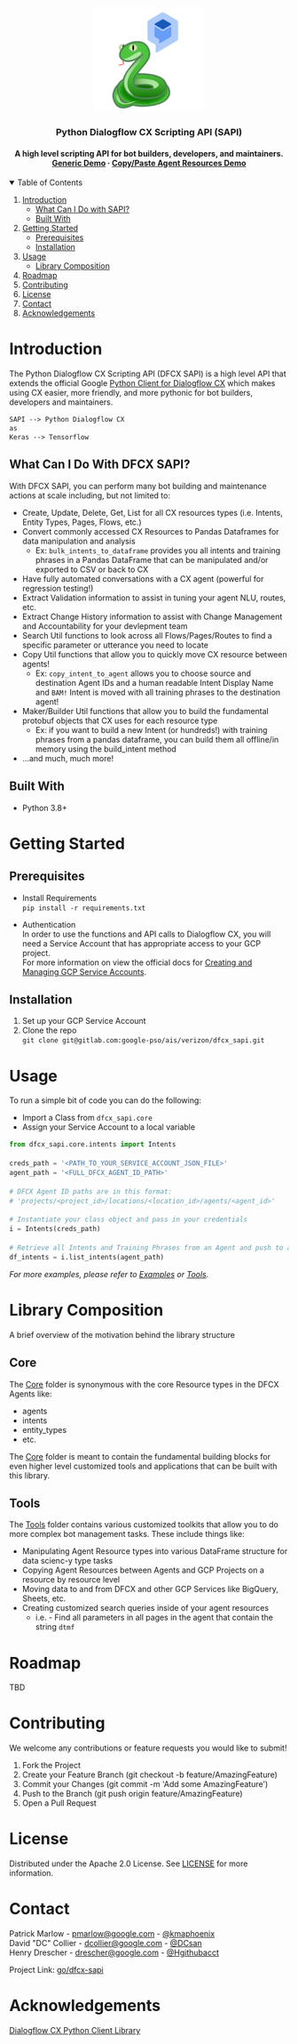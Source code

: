 <!-- PROJECT LOGO -->
<br />
<div align="center">
  <a href="https://github.com/othneildrew/Best-README-Template">
    <img src="images/logo.png" alt="Scrappy, the SAPI mascot!" width="200">
  </a>

  <h3 align="center">Python Dialogflow CX Scripting API (SAPI)</h3>

  <h4 align="center">
    A high level scripting API for bot builders, developers, and maintainers.</br>
    <a href="https://screencast.googleplex.com/cast/NjQ4MTA4Nzc4ODIyMDQxNnwzODc1MzY1Zi0yNA">Generic Demo</a>
    ·
    <a href="https://screencast.googleplex.com/cast/NTkxMjYxNDUzMjAyMjI3MnxlOGU0ZWNhNi01NQ">Copy/Paste Agent Resources Demo</a>
    <!-- ·
    <a href="https://github.com/othneildrew/Best-README-Template/issues">Request Feature</a> -->
    <br/>

    
  </h4>
</div>

<!-- TABLE OF CONTENTS -->
<details open="open">
  <summary>Table of Contents</summary>
  <ol>
    <li>
      <a href="#introduction">Introduction</a>
      <ul>
        <li><a href="#what-can-i-do-with-dfcx-sapi">What Can I Do with SAPI?</a></li>
        <li><a href="#built-with">Built With</a></li>
      </ul>
    </li>
    <li>
      <a href="#getting-started">Getting Started</a>
      <ul>
        <li><a href="#prerequisites">Prerequisites</a></li>
        <li><a href="#installation">Installation</a></li>
      </ul>
    </li>
    <li><a href="#usage">Usage</a>
      <ul>
        <li><a href="#library-composition">Library Composition</a></li>
      </ul>
    </li>
    <li><a href="#roadmap">Roadmap</a></li>
    <li><a href="#contributing">Contributing</a></li>
    <li><a href="#license">License</a></li>
    <li><a href="#contact">Contact</a></li>
    <li><a href="#acknowledgements">Acknowledgements</a></li>
  </ol>
</details>

<!-- INTRODUCTION -->
# Introduction

The Python Dialogflow CX Scripting API (DFCX SAPI) is a high level API that extends the official Google [Python Client for Dialogflow CX](https://github.com/googleapis/python-dialogflow-cx) which makes using CX easier, more friendly, and more pythonic for bot builders, developers and maintainers.

```
SAPI --> Python Dialogflow CX
as
Keras --> Tensorflow
```

## What Can I Do With DFCX SAPI?
With DFCX SAPI, you can perform many bot building and maintenance actions at scale including, but not limited to:
- Create, Update, Delete, Get, List for all CX resources types (i.e. Intents, Entity Types, Pages, Flows, etc.)
- Convert commonly accessed CX Resources to Pandas Dataframes for data manipulation and analysis
  - Ex: `bulk_intents_to_dataframe` provides you all intents and training phrases in a Pandas DataFrame that can be manipulated and/or exported to CSV or back to CX
- Have fully automated conversations with a CX agent (powerful for regression testing!)
- Extract Validation information to assist in tuning your agent NLU, routes, etc.
- Extract Change History information to assist with Change Management and Accountability for your devlepment team
- Search Util functions to look across all Flows/Pages/Routes to find a specific parameter or utterance you need to locate
- Copy Util functions that allow you to quickly move CX resource between agents!
  - Ex: `copy_intent_to_agent` allows you to choose source and destination Agent IDs and a human readable Intent Display Name and `BAM!` Intent is moved with all training phrases to the destination agent!
- Maker/Builder Util functions that allow you to build the fundamental protobuf objects that CX uses for each resource type
  - Ex: if you want to build a new Intent (or hundreds!) with training phrases from a pandas dataframe, you can build them all offline/in memory using the build_intent method
- ...and much, much more!

## Built With
* Python 3.8+

<!-- GETTING STARTED -->
# Getting Started
## Prerequisites
- Install Requirements  
`pip install -r requirements.txt`

- Authentication  
In order to use the functions and API calls to Dialogflow CX, you will need a Service Account that has appropriate access to your GCP project.  
For more information on view the official docs for [Creating and Managing GCP Service Accounts](https://cloud.google.com/iam/docs/creating-managing-service-accounts).

## Installation
1. Set up your GCP Service Account
2. Clone the repo  
`git clone git@gitlab.com:google-pso/ais/verizon/dfcx_sapi.git`

<!-- USAGE EXAMPLES -->
# Usage
To run a simple bit of code you can do the following:
- Import a Class from `dfcx_sapi.core`
- Assign your Service Account to a local variable

```python
from dfcx_sapi.core.intents import Intents

creds_path = '<PATH_TO_YOUR_SERVICE_ACCOUNT_JSON_FILE>'
agent_path = '<FULL_DFCX_AGENT_ID_PATH>'

# DFCX Agent ID paths are in this format:
# 'projects/<project_id>/locations/<location_id>/agents/<agent_id>'

# Instantiate your class object and pass in your credentials
i = Intents(creds_path)

# Retrieve all Intents and Training Phrases from an Agent and push to a Pandas DataFrame
df_intents = i.list_intents(agent_path)
```

_For more examples, please refer to [Examples](examples/) or [Tools](tools/)._

# Library Composition
A brief overview of the motivation behind the library structure

## Core  
The [Core](core/) folder is synonymous with the core Resource types in the DFCX Agents like:
- agents
- intents
- entity_types
- etc.

The [Core](core/) folder is meant to contain the fundamental building blocks for even higher level customized tools and applications that can be built with this library.

## Tools
The [Tools](tools/) folder contains various customized toolkits that allow you to do more complex bot management tasks.
These include things like:
- Manipulating Agent Resource types into various DataFrame structure for data scienc-y type tasks
- Copying Agent Resources between Agents and GCP Projects on a resource by resource level
- Moving data to and from DFCX and other GCP Services like BigQuery, Sheets, etc.
- Creating customized search queries inside of your agent resources
  - i.e. - Find all parameters in all pages in the agent that contain the string `dtmf`

<!-- ROADMAP -->
# Roadmap
TBD

<!-- CONTRIBUTING -->
# Contributing
We welcome any contributions or feature requests you would like to submit!

1. Fork the Project
2. Create your Feature Branch (git checkout -b feature/AmazingFeature)
3. Commit your Changes (git commit -m 'Add some AmazingFeature')
4. Push to the Branch (git push origin feature/AmazingFeature)
5. Open a Pull Request

<!-- LICENSE -->
# License
Distributed under the Apache 2.0 License. See [LICENSE](LICENSE.txt) for more information.

<!-- CONTACT -->
# Contact
Patrick Marlow - pmarlow@google.com  - [@kmaphoenix](https://github.com/kmaphoenix)  
David "DC" Collier - dcollier@google.com  - [@DCsan](https://github.com/dcsan)  
Henry Drescher - drescher@google.com  - [@Hgithubacct](https://github.com/Hgithubacct)  

Project Link: [go/dfcx-sapi](go/dfcx-sapi)

<!-- ACKNOWLEDGEMENTS -->
# Acknowledgements
[Dialogflow CX Python Client Library](https://github.com/googleapis/python-dialogflow-cx)



<!-- MARKDOWN LINKS & IMAGES -->
<!-- https://www.markdownguide.org/basic-syntax/#reference-style-links -->